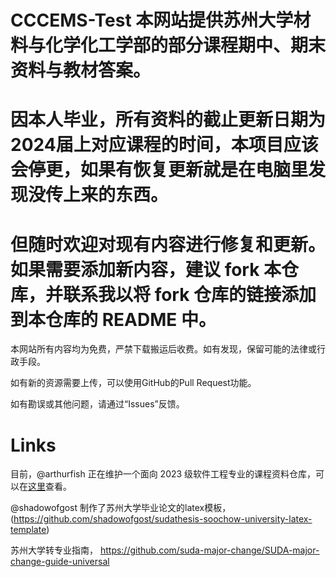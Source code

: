 # CCCEMS-Test  本网站提供苏州大学材料与化学化工学部的部分课程期中、期末资料与教材答案。
# 因本人毕业，所有资料的截止更新日期为2024届上对应课程的时间，本项目应该会停更，如果有恢复更新就是在电脑里发现没传上来的东西。
# 但随时欢迎对现有内容进行修复和更新。如果需要添加新内容，建议 fork 本仓库，并联系我以将 fork 仓库的链接添加到本仓库的 README 中。


 

 本网站所有内容均为免费，严禁下载搬运后收费。如有发现，保留可能的法律或行政手段。

 如有新的资源需要上传，可以使用GitHub的Pull Request功能。

 如有勘误或其他问题，请通过“Issues”反馈。

# Links

目前，@arthurfish 正在维护一个面向 2023 级软件工程专业的课程资料仓库，可以在[这里](https://github.com/arthurfish/SUDA-SE-lessons)查看。  

@shadowofgost 制作了苏州大学毕业论文的latex模板， (https://github.com/shadowofgost/sudathesis-soochow-university-latex-template)  

苏州大学转专业指南， https://github.com/suda-major-change/SUDA-major-change-guide-universal
